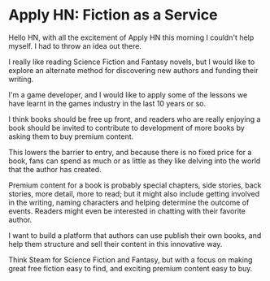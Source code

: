 # Apply HN: Fiction as a Service

Hello HN, with all the excitement of Apply HN this morning I couldn&#x27;t help myself. I had to throw an idea out there.<p>I really like reading Science Fiction and Fantasy novels, but I would like to explore an alternate method for discovering new authors and funding their writing.<p>I&#x27;m a game developer, and I would like to apply some of the lessons we have learnt in the games industry in the last 10 years or so.<p>I think books should be free up front, and readers who are really enjoying a book should be invited to contribute to development of more books by asking them to buy premium content.<p>This lowers the barrier to entry, and because there is no fixed price for a book, fans can spend as much or as little as they like delving into the world that the author has created.<p>Premium content for a book is probably special chapters, side stories, back stories, more detail, more to read; but it might also include getting involved in the writing, naming characters and helping determine the outcome of events. Readers might even be interested in chatting with their favorite author.<p>I want to build a platform that authors can use publish their own books, and help them structure and sell their content in this innovative way.<p>Think Steam for Science Fiction and Fantasy, but with a focus on making great free fiction easy to find, and exciting premium content easy to buy.
